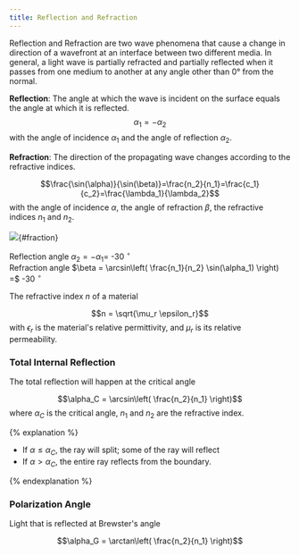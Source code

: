 ```yaml
---
title: Reflection and Refraction
---
```

Reflection and Refraction are two wave phenomena that cause a change in direction of a wavefront at an interface between two different media.
In general, a light wave is partially refracted and partially reflected when it passes from one medium to another at any angle other than 0° from the normal.


<!--* **Reflection** causes the wavefront to return into the medium from which it originated. The angle at which the wave is incident on the surface equals the angle at which it is reflected. -->
<!--* **Refraction** changes the direction of the wave propagating into another medium. During refraction, the phase velocity of the wave is changed but its frequency remains constant.-->




**Reflection**: The angle at which the wave is incident on the surface equals the angle at which it is reflected. 	
$$\alpha_1 = - \alpha_2$$
with the angle of incidence $\alpha_1$ and the angle of reflection $\alpha_2$.

**Refraction**: The direction of the propagating wave changes according to the refractive indices.

$$\frac{\sin(\alpha)}{\sin(\beta)}=\frac{n_2}{n_1}=\frac{c_1}{c_2}=\frac{\lambda_1}{\lambda_2}$$
with the angle of incidence $\alpha$, the angle of refraction $\beta$, the refractive indices $n_1$ and $n_2$.


![](fraction.svg){#fraction}


Reflection angle $\alpha_2 = - \alpha_1 =$ <tspan id="Refl_val">-30</tspan> ${}^\circ$<br>
Refraction angle $\beta = \arcsin\left( \frac{n_1}{n_2} \sin(\alpha_1) \right) =$ <tspan id="Refr_val">-30</tspan> ${}^\circ$


The refractive index $n$ of a material

$$n = \sqrt{\mu_r \epsilon_r}$$
with $\epsilon_r$ is the material's relative permittivity, and $\mu_r$ is its relative permeability.



<!--
 --------------- --------------
 **Reflexion:**  $\alpha_1 = \alpha_2$
 **Fraction:**   $\frac{\sin(\alpha)}{\sin(\beta)}=\frac{n_2}{n_1}=\frac{c_1}{c_2}=\frac{\lambda_1}{\lambda_2}$
 ------------------------------
-->



### Total Internal Reflection
The total reflection will happen at the critical angle

$$\alpha_C = \arcsin\left( \frac{n_2}{n_1} \right)$$
where $\alpha_C$ is the critical angle, $n_1$ and $n_2$ are the refractive index.


{% explanation %}

- If $\alpha \le \alpha_C$, the ray will split; some of the ray will reflect
- If $\alpha \gt \alpha_C$, the entire ray reflects from the boundary.

{% endexplanation %}



### Polarization Angle
Light that is reflected at Brewster's angle

$$\alpha_G = \arctan\left( \frac{n_2}{n_1} \right)$$




<script type="text/javascript">
var R_obj

R_el = document.getElementById("fraction");
R_el.addEventListener("load",function(){
    R_obj = R_el.contentDocument;  // get inner DOM
}, false);

function RC_calcReflection() {
 R_obj  = document.getElementById("fraction").contentDocument;

 // from SVG
 var angle = getValue( R_obj.getElementById("alpha").textContent );
 var n1_val = getValue( R_obj.getElementById("n1_val").textContent );
 var n2_val = getValue( R_obj.getElementById("n2_val").textContent );

 // here
 var refl_text = document.getElementById("Refl_val");
 var refr_text = document.getElementById("Refr_val");

 // calc
 Degree = 1.0/360.0 * 2.0 * Math.PI;
 var alpha2 = (-angle)
 
 var beta


	if( Math.abs(angle) > 90 ){ 
	    beta = 180 - (Math.asin( n2_val/n1_val * Math.sin(angle * Degree) ) / Degree);
	    console.log(beta)
	} else {
	    beta = (Math.asin( n1_val/n2_val * Math.sin(angle * Degree) )) / Degree;
	}
	// total reflection?
    if (isNaN(beta) ){ beta = 180 - angle; }
 

 // write
refl_text.textContent=alpha2+"";
refr_text.textContent=Math.round(beta)

}




function syncValues(id, value){
    RC_calcReflection()
}
</script>
